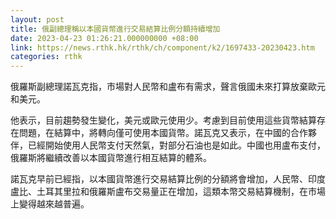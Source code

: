 ```yaml
---
layout: post
title: 俄副總理稱以本國貨幣進行交易結算比例分額持續增加
date: 2023-04-23 01:26:21.000000000 +08:00
link: https://news.rthk.hk/rthk/ch/component/k2/1697433-20230423.htm
categories: rthk
---
```


俄羅斯副總理諾瓦克指，市場對人民幣和盧布有需求，聲言俄國未來打算放棄歐元和美元。

他表示，目前趨勢發生變化，美元或歐元使用少。考慮到目前使用這些貨幣結算存在問題，在結算中，將轉向僅可使用本國貨幣。諾瓦克又表示，在中國的合作夥伴，已經開始使用人民幣支付天然氣，對部分石油也是如此。中國也用盧布支付，俄羅斯將繼續改善以本國貨幣進行相互結算的體系。

諾瓦克早前已經指，以本國貨幣進行交易結算比例的分額將會增加，人民幣、印度盧比、土耳其里拉和俄羅斯盧布交易量正在增加，這類本幣交易結算機制，在市場上變得越來越普遍。
